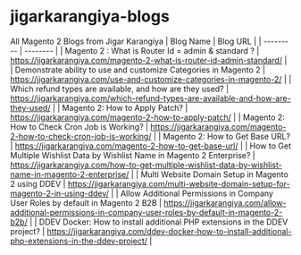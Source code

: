 # jigarkarangiya-blogs
All Magento 2 Blogs from Jigar Karangiya
| Blog Name | Blog URL |
| --------- | -------- |
| Magento 2 : What is Router Id = admin &#038; standard ? | https://jigarkarangiya.com/magento-2-what-is-router-id-admin-standard/ |
| Demonstrate ability to use and customize Categories in Magento 2 | https://jigarkarangiya.com/use-and-customize-categories-in-magento-2/ |
| Which refund types are available, and how are they used? | https://jigarkarangiya.com/which-refund-types-are-available-and-how-are-they-used/ |
| Magento 2: How to Apply Patch? | https://jigarkarangiya.com/magento-2-how-to-apply-patch/ |
| Magento 2: How to Check Cron Job is Working? | https://jigarkarangiya.com/magento-2-how-to-check-cron-job-is-working/ |
| Magento 2: How to Get Base URL? | https://jigarkarangiya.com/magento-2-how-to-get-base-url/ |
| How to Get Multiple Wishlist Data by Wishlist Name in Magento 2 Enterprise? | https://jigarkarangiya.com/how-to-get-multiple-wishlist-data-by-wishlist-name-in-magento-2-enterprise/ |
| Multi Website Domain Setup in Magento 2 using DDEV | https://jigarkarangiya.com/multi-website-domain-setup-for-magento-2-in-using-ddev/ |
| Allow Additional Permissions in Company User Roles by default in Magento 2 B2B | https://jigarkarangiya.com/allow-additional-permissions-in-company-user-roles-by-default-in-magento-2-b2b/ |
| DDEV Docker: How to install additional PHP extensions in the DDEV project? | https://jigarkarangiya.com/ddev-docker-how-to-install-additional-php-extensions-in-the-ddev-project/ |
